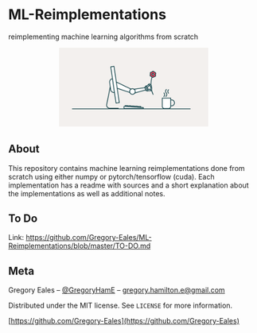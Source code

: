 # ML-Reimplementations
reimplementing machine learning algorithms from scratch

<p align="center">
  <img src="https://github.com/Gregory-Eales/ML-Reimplementations/blob/master/Images/machinelearning.png" width="300"/>
</p>

## About
This repository contains machine learning reimplementations done from scratch using either numpy or pytorch/tensorflow (cuda). Each implementation has a readme with sources and a short explanation about the implementations as well as additional notes.

## To Do
Link: https://github.com/Gregory-Eales/ML-Reimplementations/blob/master/TO-DO.md

## Meta

Gregory Eales – [@GregoryHamE](https://twitter.com/GregoryHamE) – gregory.hamilton.e@gmail.com

Distributed under the MIT license. See ``LICENSE`` for more information.

[https://github.com/Gregory-Eales](https://github.com/Gregory-Eales)
